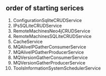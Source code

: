 ## order of starting serices

1. ConfigurationSqliteCRUDService
1. IPsSQLiteCRUDService
1. RemoteMachinesNeo4jCRUDService
1. RemoteMachinesSQLiteCRUDService
1. CacheService
1. MQAliveIPGatherConsumerService
1. MQAliveIPGatherProducerService
1. MQVersionGatherConsumerService
1. MQVersionGatherProducerService
1. ToolsInformationSystemSchedulerService
